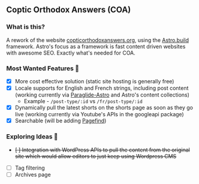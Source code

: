 ## Coptic Orthodox Answers (COA)

### What is this?

A rework of the website [copticorthodoxanswers.org](https://copticorthodoxanswers.org/), using the [Astro.build](https://astro.build/) framework. Astro's focus as a framework is fast content driven websites with awesome SEO. Exactly what's needed for COA.

### Most Wanted Features 🤌

-   [x] More cost effective solution (static site hosting is generally free)
-   [x] Locale supports for English and French strings, including post content (working currently via [Paraglide-Astro](https://inlang.com/m/iljlwzfs/paraglide-astro-i18n) and Astro's content collections)
    -   Example - `/post-type/:id` vs `/fr/post-type/:id`
-   [x] Dynamically pull the latest shorts on the shorts page as soon as they go live (working currently via Youtube's APIs in the googleapi package)
-   [x] Searchable (will be adding [Pagefind](https://pagefind.app/docs/resources/#using-pagefind-with-a-specific-ssg))

### Exploring Ideas 🤔

-   ~~[ ] Integration with WordPress APIs to pull the content from the original site which would allow editors to just keep using Wordpress CMS~~
-   [ ] Tag filtering
-   [ ] Archives page
